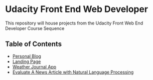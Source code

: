 # Udacity Front End Web Developer
This repository will house projects from the Udacity Front Web End Developer Course Sequence

## Table of Contents

* [Personal Blog](/personal-blog)
* [Landing Page](/landing-page)
* [Weather Journal App](/weather-journal-app)
* [Evaluate A News Article with Natural Language Processing](/evaluate-news-nlp)
